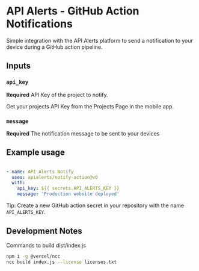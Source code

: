# API Alerts - GitHub Action Notifications

Simple integration with the API Alerts platform to send a notification to your device during a GitHub action pipeline.

## Inputs

### `api_key`

**Required** API Key of the project to notify. 

Get your projects API Key from the Projects Page in the mobile app.

### `message`

**Required** The notification message to be sent to your devices

## Example usage

```yaml

- name: API Alerts Notify
  uses: apialerts/notify-action@v0
  with:
    api_key: ${{ secrets.API_ALERTS_KEY }}
    message: 'Production website deployed'
```

Tip: Create a new GitHub action secret in your repository with the name `API_ALERTS_KEY`.

## Development Notes

Commands to build dist/index.js

```bash
npm i -g @vercel/ncc
ncc build index.js --license licenses.txt
```

